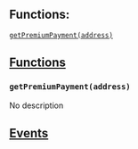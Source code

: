 

## Functions:
[`getPremiumPayment(address)`](#IPremiumCalc-getPremiumPayment-address-)


## <u>Functions</u>

### `getPremiumPayment(address)`
No description

## <u>Events</u>

